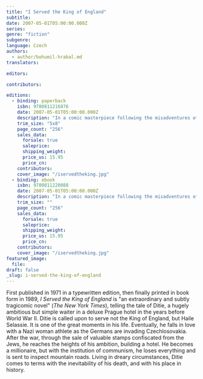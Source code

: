 ```yaml
---
title: "I Served the King of England"
subtitle:
date: 2007-05-01T05:00:00.000Z
series:
genre: "fiction"
subgenre:
language: Czech
authors:
  - author/bohumil-hrabal.md
translators:

editors:

contributors:

editions:
  - binding: paperback
    isbn: 9780811216876
    date: 2007-05-01T05:00:00.000Z
    description: "In a comic masterpiece following the misadventures of a simple but hugely ambitious waiter in pre-World War II Prague, who rises to wealth only to lose everything with the onset of Communism, Bohumil Hrabal takes us on a tremendously funny and satirical trip through 20th-century Czechoslovakia. "
    trim_size: "5x8"
    page_count: "256"
    sales_data:
      forsale: true
      saleprice:
      shipping_weight:
      price_us: 15.95
      price_cn:
    contributors:
    cover_image: "/iservedtheking.jpg"
  - binding: ebook
    isbn: 9780811220088
    date: 2007-05-01T05:00:00.000Z
    description: "In a comic masterpiece following the misadventures of a simple but hugely ambitious waiter in pre-World War II Prague, who rises to wealth only to lose everything with the onset of Communism, Bohumil Hrabal takes us on a tremendously funny and satirical trip through 20th-century Czechoslovakia. "
    trim_size: ""
    page_count: "256"
    sales_data:
      forsale: true
      saleprice:
      shipping_weight:
      price_us: 15.95
      price_cn:
    contributors:
    cover_image: "/iservedtheking.jpg"
featured_image:
  file:
draft: false
_slug: i-served-the-king-of-england
---
```


First published in 1971 in a typewritten edition, then finally printed in book form in 1989, _I Served the King of England_ is "an extraordinary and subtly tragicomic novel" (_The New York Times_), telling the tale of Ditie, a hugely ambitious but simple waiter in a deluxe Prague hotel in the years before World War II. Ditie is called upon to serve not the King of England, but Haile Selassie. It is one of the great moments in his life. Eventually, he falls in love with a Nazi woman athlete as the Germans are invading Czechlosovakia. After the war, through the sale of valuable stamps confiscated from the Jews, he reaches the heights of his ambition, building a hotel. He becomes a millionaire, but with the institution of communism, he loses everything and is sent to inspect mountain roads. Living in dreary circumstances, Ditie comes to terms with the inevitability of his death, and with his place in history.

